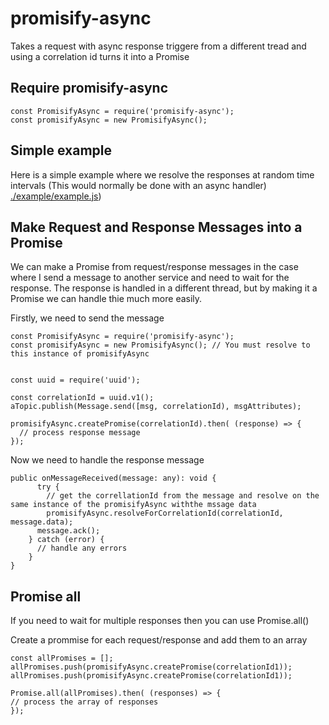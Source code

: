 # promisify-async

Takes a request with async response triggere from a different tread and using a correlation id turns it into a Promise

## Require promisify-async

```
const PromisifyAsync = require('promisify-async');
const promisifyAsync = new PromisifyAsync();
```

## Simple example

Here is a simple example where we resolve the responses at random time intervals (This would normally be done with an async handler)
[./example/example.js](./example/example.js))

## Make Request and Response Messages into a Promise

We can make a Promise from request/response messages in the case where I send a message to another service and need to wait for the response. The response is handled in a different thread, but by making it a Promise we can handle thie much more easily.

Firstly, we need to send the message

```
const PromisifyAsync = require('promisify-async');
const promisifyAsync = new PromisifyAsync(); // You must resolve to this instance of promisifyAsync


const uuid = require('uuid');

const correlationId = uuid.v1();
aTopic.publish(Message.send([msg, correlationId), msgAttributes);

promisifyAsync.createPromise(correlationId).then( (response) => {
  // process response message
});

```

Now we need to handle the response message

```
public onMessageReceived(message: any): void {
      try {
        // get the correllationId from the message and resolve on the same instance of the promisifyAsync withthe mssage data
        promisifyAsync.resolveForCorrelationId(correlationId, message.data);
      message.ack();
    } catch (error) {
      // handle any errors
    }
}
```

## Promise all

If you need to wait for multiple responses then you can use Promise.all()

Create a prommise for each request/response and add them to an array

```
const allPromises = [];
allPromises.push(promisifyAsync.createPromise(correlationId1));
allPromises.push(promisifyAsync.createPromise(correlationId1));
```

```
Promise.all(allPromises).then( (responses) => {
// process the array of responses
});
```

